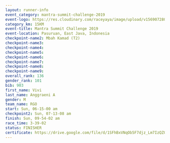 ```yaml
---
layout: runner-info 
event_category: mantra-summit-challenge-2019 
event-logo: https://res.cloudinary.com/raceyaya/image/upload/v1569072809/logo/mantra-image_segrbx.jpg
category_km: 15KM 
event-title: Mantra Summit Challenge 2019 
event-location: Pasuruan, East Java, Indonesia 
checkpoint-name2: Mbah Kamad (T2) 
checkpoint-name3: 
checkpoint-name4: 
checkpoint-name5: 
checkpoint-name6: 
checkpoint-name7: 
checkpoint-name8: 
checkpoint-name9: 
overall_rank: 136
gender_rank: 101
bib: 903
first_name: Vivi
last_name: Anggraeni A
gender: M
team_name: RGO
start: Sun, 06-15-00 am
checkpoint2: Sun, 07-13-08 am
finish: Sun, 09-54-02 am
race_time: 3-39-02
status: FINISHER
certificate: https://drive.google.com/file/d/1SFhBxVNqOb5F7djz_Lm7IzQZ09PbP6JJ/view?usp=sharing
---
```

